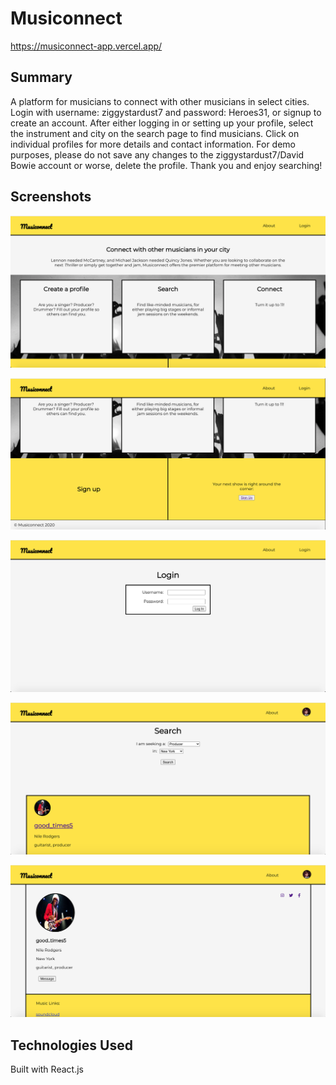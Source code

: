 # Musiconnect

https://musiconnect-app.vercel.app/

## Summary

A platform for musicians to connect with other musicians in select cities. Login with username: ziggystardust7 and password: Heroes31, or signup to create 
an account. After either logging in or setting up your profile, select the instrument and city on the search page to find musicians. Click on individual
profiles for more details and contact information. For demo purposes, please do not save any changes to the ziggystardust7/David Bowie account or worse, 
delete the profile. Thank you and enjoy searching!

## Screenshots

![Alt](https://github.com/Jamesclifford7/musiconnect-app/blob/main/src/Images/mc-landing-screenshot.png)

![Alt](https://github.com/Jamesclifford7/musiconnect-app/blob/main/src/Images/mc-signup-screenshot.png)

![Alt](https://github.com/Jamesclifford7/musiconnect-app/blob/main/src/Images/mc-login-screenshot.png)

![Alt](https://github.com/Jamesclifford7/musiconnect-app/blob/main/src/Images/mc-search-screenshot.png)

![Alt](https://github.com/Jamesclifford7/musiconnect-app/blob/main/src/Images/mc-user-screenshot.png)

## Technologies Used

Built with React.js 

